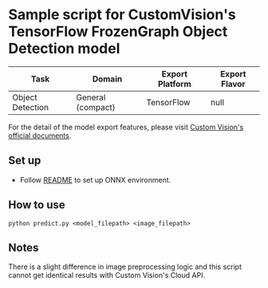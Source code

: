 # Sample script for CustomVision's TensorFlow FrozenGraph Object Detection model

| Task | Domain | Export Platform | Export Flavor |
|------|--------|-----------------|---------------|
| Object Detection | General (compact) | TensorFlow | null |


For the detail of the model export features, please visit [Custom Vision's official documents](https://docs.microsoft.com/en-us/azure/cognitive-services/custom-vision-service/).

## Set up
- Follow [README](../README.md) to set up ONNX environment.

## How to use
```
python predict.py <model_filepath> <image_filepath>
```

## Notes
There is a slight difference in image preprocessing logic and this script cannot get identical results with Custom Vision's Cloud API.
